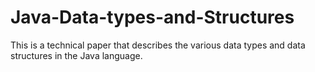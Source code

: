 # Java-Data-types-and-Structures
This is a technical paper that describes the various data types and data structures in the Java language.

